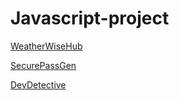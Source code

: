 # Javascript-project

[WeatherWiseHub](https://weather-wise-i9c5emyj7-deepali-1508.vercel.app/)

[SecurePassGen](https://secure-pass-ejhg9366l-deepali-1508.vercel.app/)

[DevDetective](https://dev-detective-1bilq8ksm-deepali-1508.vercel.app/)
